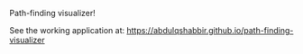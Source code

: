 Path-finding visualizer!

See the working application at: https://abdulqshabbir.github.io/path-finding-visualizer
